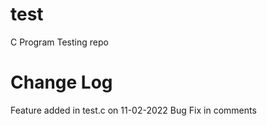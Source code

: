 # test

C Program Testing repo

# Change Log

Feature added in test.c on 11-02-2022
Bug Fix in comments


